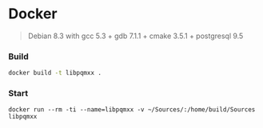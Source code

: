 # Docker

> Debian 8.3 with gcc 5.3 + gdb 7.1.1 + cmake 3.5.1 + postgresql 9.5

### Build

```bash
docker build -t libpqmxx .
```

### Start

```
docker run --rm -ti --name=libpqmxx -v ~/Sources/:/home/build/Sources libpqmxx
```